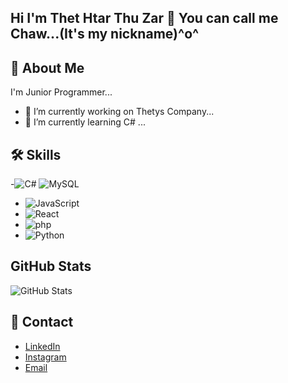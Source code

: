 ## Hi I'm Thet Htar Thu Zar 👋 You can call me Chaw...(It's my nickname)^o^

## 🚀 About Me
I'm Junior Programmer...
- 🔭 I’m currently working on Thetys Company...
- 🌱 I’m currently learning C# ...

## 🛠️ Skills
-![C#](https://img.shields.io/badge/-C%23-239120?style=flat&logo=csharp&logoColor=white)
![MySQL](https://img.shields.io/badge/-MySQL-4479A1?style=flat&logo=mysql&logoColor=white)
- ![JavaScript](https://img.shields.io/badge/-JavaScript-F7DF1E?style=flat&logo=javascript&logoColor=black)
- ![React](https://img.shields.io/badge/-React-61DAFB?style=flat&logo=react&logoColor=black)
- ![php](https://img.shields.io/badge/-php-61DAFB?style=flat&logo=php&logoColor=black)
- ![Python](https://img.shields.io/badge/-Python-3776AB?style=flat&logo=python&logoColor=white)

## GitHub Stats
![GitHub Stats](https://github-readme-stats.vercel.app/api?username=Thet-Htar-Thu-Zar&show_icons=true&hide_title=true&count_private=true&hide=prs&theme=radical)

## 🔗 Contact
- [LinkedIn](linkedin.com/in/thet-htar-thu-zar-427a3b288)
- [Instagram](https://www.instagram.com/chaw_1712/profilecard/?igsh=MWdvZXg3Mm1iYnF1cg==)
- [Email](mailto:thethtarthuzar648@gmail.com)
<!--
**Thet-Htar-Thu-Zar/Thet-Htar-Thu-Zar** is a ✨ _special_ ✨ repository because its `README.md` (this file) appears on your GitHub profile.

Here are some ideas to get you started:

- 🔭 I’m currently working on ...
- 🌱 I’m currently learning ...
- 👯 I’m looking to collaborate on ...
- 🤔 I’m looking for help with ...
- 💬 Ask me about ...
- 📫 How to reach me: ...
- 😄 Pronouns: ...
- ⚡ Fun fact: ...
-->
